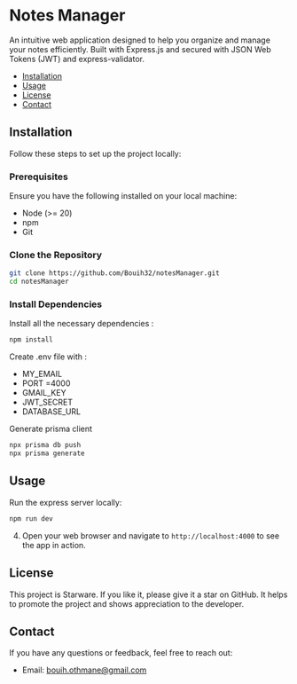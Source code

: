 # Notes Manager

An intuitive web application designed to help you organize and manage your notes efficiently. Built with Express.js and secured with JSON Web Tokens (JWT) and express-validator.

- [Installation](#installation)
- [Usage](#usage)
- [License](#license)
- [Contact](#contact)

## Installation

Follow these steps to set up the project locally:

### Prerequisites

Ensure you have the following installed on your local machine:

- Node (>= 20)
- npm
- Git

### Clone the Repository

```bash
git clone https://github.com/Bouih32/notesManager.git
cd notesManager
```

### Install Dependencies

Install all the necessary dependencies :

```bash
npm install
```

Create .env file with :

- MY_EMAIL
- PORT =4000
- GMAIL_KEY
- JWT_SECRET
- DATABASE_URL

Generate prisma client

```bash
npx prisma db push
npx prisma generate
```

## Usage

Run the express server locally:

```bash
npm run dev
```

4. Open your web browser and navigate to `http://localhost:4000` to see the app in action.

## License

This project is Starware. If you like it, please give it a star on GitHub. It helps to promote the project and shows appreciation to the developer.

## Contact

If you have any questions or feedback, feel free to reach out:

- Email: bouih.othmane@gmail.com

